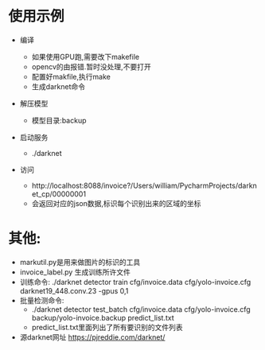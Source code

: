 # 使用示例
- 编译
    - 如果使用GPU跑,需要改下makefile
    - opencv的由报错.暂时没处理,不要打开
    - 配置好makfile,执行make
    - 生成darknet命令
- 解压模型
    - 模型目录:backup
- 启动服务
    - ./darknet
    
- 访问
    - http://localhost:8088/invoice?/Users/william/PycharmProjects/darknet_cp/00000001
    - 会返回对应的json数据,标识每个识别出来的区域的坐标
 
# 其他:
- markutil.py是用来做图片的标识的工具
- invoice_label.py 生成训练所许文件
- 训练命令:
    ./darknet detector train cfg/invoice.data cfg/yolo-invoice.cfg darknet19_448.conv.23 -gpus 0,1
- 批量检测命令:
    - ./darknet detector test_batch cfg/invoice.data cfg/yolo-invoice.cfg backup/yolo-invoice.backup predict_list.txt
    - predict_list.txt里面列出了所有要识别的文件列表
- 源darknet网址
    https://pjreddie.com/darknet/
        
